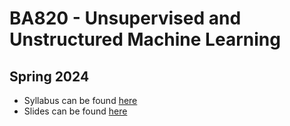 # BA820 - Unsupervised and Unstructured Machine Learning
## Spring 2024

- Syllabus can be found [here](https://bushare-my.sharepoint.com/:w:/g/personal/elhamod_bu_edu/EXmNiJsRZbJPl6I_f_sc7hUBp8Fe2ZKmSStqhl4b3_WrpA?e=fkoBva)
- Slides can be found [here](https://bushare-my.sharepoint.com/:f:/g/personal/elhamod_bu_edu/ErBfp8F5101NgvEMe9CJzocB14u4xLFmNVLuCR6PFDL5gg?e=L7lhCa)


